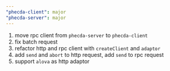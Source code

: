 ```yaml
---
"phecda-client": major
"phecda-server": major
---
```


1. move rpc client from `phecda-server` to `phecda-client`
2. fix batch request 
3. refactor http and rpc client with `createClient` and `adaptor`
4. add `send` and `abort` to http request, add `send` to rpc request
5. support `alova` as http adaptor
